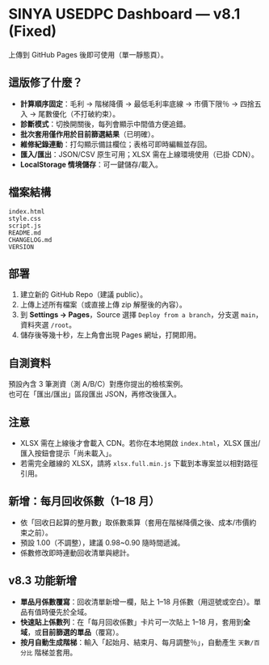 # SINYA USEDPC Dashboard — v8.1 (Fixed)

上傳到 GitHub Pages 後即可使用（單一靜態頁）。

## 這版修了什麼？
- **計算順序固定**：毛利 → 階梯降價 → 最低毛利率底線 → 市價下限％ → 四捨五入 → 尾數優化（不打破約束）。
- **診斷模式**：切換開關後，每列會顯示中間值方便追錯。
- **批次套用僅作用於目前篩選結果**（已明確）。
- **維修紀錄連動**：打勾顯示備註欄位；表格可即時編輯並存回。
- **匯入/匯出**：JSON/CSV 原生可用；XLSX 需在上線環境使用（已掛 CDN）。
- **LocalStorage 情境儲存**：可一鍵儲存/載入。

## 檔案結構
```
index.html
style.css
script.js
README.md
CHANGELOG.md
VERSION
```

## 部署
1. 建立新的 GitHub Repo（建議 public）。
2. 上傳上述所有檔案（或直接上傳 zip 解壓後的內容）。
3. 到 **Settings → Pages**，Source 選擇 `Deploy from a branch`，分支選 `main`，資料夾選 `/root`。
4. 儲存後等幾十秒，左上角會出現 Pages 網址，打開即用。

## 自測資料
預設內含 3 筆測資（測 A/B/C）對應你提出的檢核案例。  
也可在「匯出/匯出」區段匯出 JSON，再修改後匯入。

## 注意
- XLSX 需在上線後才會載入 CDN。若你在本地開啟 `index.html`，XLSX 匯出/匯入按鈕會提示「尚未載入」。  
- 若需完全離線的 XLSX，請將 `xlsx.full.min.js` 下載到本專案並以相對路徑引用。



## 新增：每月回收係數（1–18 月）
- 依「回收日起算的整月數」取係數乘算（套用在階梯降價之後、成本/市價約束之前）。
- 預設 1.00（不調整），建議 0.98~0.90 隨時間遞減。
- 係數修改即時連動回收清單與總計。


## v8.3 功能新增
- **單品月係數覆寫**：回收清單新增一欄，貼上 1–18 月係數（用逗號或空白）。單品有值時優先於全域。
- **快速貼上係數列**：在「每月回收係數」卡片可一次貼上 1–18 月，套用到**全域**，或**目前篩選的單品**（覆寫）。
- **按月自動生成階梯**：輸入「起始月、結束月、每月調整％」，自動產生 `天數/百分比` 階梯並套用。
